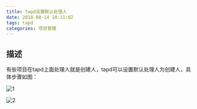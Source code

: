```yaml
---
title: tapd设置默认处理人
date: 2018-08-14 10:11:02
tags: tapd
categories: 项目管理
---
```


## 描述
有些项目在tapd上面处理人就是创建人，tapd可以设置默认处理人为创建人，具体步骤如图：

![1](1.png)

![2](2.png)


